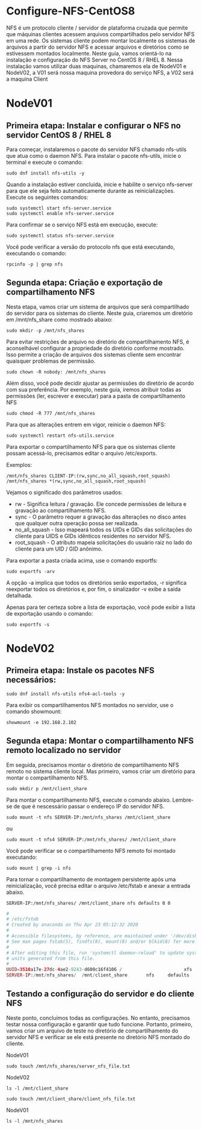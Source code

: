 # Configure-NFS-CentOS8
NFS é um protocolo cliente / servidor de plataforma cruzada que permite que máquinas clientes acessem arquivos compartilhados pelo servidor NFS em uma rede. Os sistemas cliente podem montar localmente os sistemas de arquivos a partir do servidor NFS e acessar arquivos e diretórios como se estivessem montados localmente. Neste guia, vamos orientá-lo na instalação e configuração do NFS Server no CentOS 8 / RHEL 8. Nessa instalação vamos utilizar duas maquinas, chamaremos ela de NodeV01 e NodeV02, a V01 será nossa maquina provedora do serviço NFS, a V02 será a maquina Client 

# NodeV01

## Primeira etapa: Instalar e configurar o NFS no servidor CentOS 8 / RHEL 8
Para começar, instalaremos o pacote do servidor NFS chamado nfs-utils que atua como o daemon NFS. Para instalar o pacote nfs-utils, inicie o terminal e execute o comando:

```console
sudo dnf install nfs-utils -y
```
Quando a instalação estiver concluída, inicie e habilite o serviço nfs-server para que ele seja feito automaticamente durante as reinicializações. Execute os seguintes comandos:

```console
sudo systemctl start nfs-server.service
sudo systemctl enable nfs-server.service
```

Para confirmar se o serviço NFS está em execução, execute:

```console
sudo systemctl status nfs-server.service
```

Você pode verificar a versão do protocolo nfs que está executando, executando o comando:

```console
rpcinfo -p | grep nfs
```

## Segunda etapa: Criação e exportação de compartilhamento NFS
Nesta etapa, vamos criar um sistema de arquivos que será compartilhado do servidor para os sistemas do cliente. Neste guia, criaremos um diretório em /mnt/nfs_share como mostrado abaixo:

```console
sudo mkdir -p /mnt/nfs_shares
```

Para evitar restrições de arquivo no diretório de compartilhamento NFS, é aconselhável configurar a propriedade do diretório conforme mostrado. Isso permite a criação de arquivos dos sistemas cliente sem encontrar quaisquer problemas de permissão.

```console
sudo chown -R nobody: /mnt/nfs_shares
```

Além disso, você pode decidir ajustar as permissões do diretório de acordo com sua preferência. Por exemplo, neste guia, iremos atribuir todas as permissões (ler, escrever e executar) para a pasta de compartilhamento NFS

```console
sudo chmod -R 777 /mnt/nfs_shares
```

Para que as alterações entrem em vigor, reinicie o daemon NFS:

```console
sudo systemctl restart nfs-utils.service
```

Para exportar o compartilhamento NFS para que os sistemas cliente possam acessá-lo, precisamos editar o arquivo /etc/exports. </br>

Exemplos: 
```
/mnt/nfs_shares CLIENT-IP:(rw,sync,no_all_squash,root_squash)
/mnt/nfs_shares *(rw,sync,no_all_squash,root_squash)
```
Vejamos o significado dos parâmetros usados:

- rw  - Significa leitura / gravação. Ele concede permissões de leitura e gravação ao compartilhamento NFS.
- sync - O parâmetro requer a gravação das alterações no disco antes que qualquer outra operação possa ser realizada.
- no_all_squash - Isso mapeará todos os UIDs e GIDs das solicitações do cliente para UIDS e GIDs idênticos residentes no servidor NFS.
- root_squash - O atributo mapeia solicitações do usuário raiz no lado do cliente para um UID / GID anônimo.

Para exportar a pasta criada acima, use o comando exportfs:

```console
sudo exportfs -arv
```

A opção -a implica que todos os diretórios serão exportados, -r significa reexportar todos os diretórios e, por fim, o sinalizador -v exibe a saída detalhada. </br>

Apenas para ter certeza sobre a lista de exportação, você pode exibir a lista de exportação usando o comando:

```console
sudo exportfs -s
```

# NodeV02

## Primeira etapa: Instale os pacotes NFS necessários: 

```console
sudo dnf install nfs-utils nfs4-acl-tools -y
```

Para exibir os compartilhamentos NFS montados no servidor, use o comando showmount:

```console
showmount -e 192.168.2.102
```

## Segunda etapa: Montar o compartilhamento NFS remoto localizado no servidor

Em seguida, precisamos montar o diretório de compartilhamento NFS remoto no sistema cliente local. Mas primeiro, vamos criar um diretório para montar o compartilhamento NFS.

```console
sudo mkdir p /mnt/client_share
```
Para montar o compartilhamento NFS, execute o comando abaixo. Lembre-se de que é nescessário passar o endereço IP do servidor NFS.

```console
sudo mount -t nfs SERVER-IP:/mnt/nfs_shares /mnt/client_share
```
ou
```console
sudo mount -t nfs4 SERVER-IP:/mnt/nfs_shares/ /mnt/client_share
```

Você pode verificar se o compartilhamento NFS remoto foi montado executando:
```console
sudo mount | grep -i nfs
```

Para tornar o compartilhamento de montagem persistente após uma reinicialização, você precisa editar o arquivo /etc/fstab e anexar a entrada abaixo.

```
SERVER-IP:/mnt/nfs_shares/ /mnt/client_share nfs defaults 0 0
```
```php
#
# /etc/fstab
# Created by anaconda on Thu Apr 23 05:12:32 2020
#
# Accessible filesystems, by reference, are maintained under '/dev/disk/'.
# See man pages fstab(5), findfs(8), mount(8) and/or blkid(8) for more info.
#
# After editing this file, run 'systemctl daemon-reload' to update systemd
# units generated from this file.
#
UUID=3510a17e-27dc-4ae2-9243-d600c16f4106 /                       xfs     defaults        0 0
SERVER-IP:/mnt/nfs_shares/  /mnt/client_share       nfs     defaults        0 0
```

## Testando a configuração do servidor e do cliente NFS

Neste ponto, concluímos todas as configurações. No entanto, precisamos testar nossa configuração e garantir que tudo funcione. Portanto, primeiro, vamos criar um arquivo de teste no diretório de compartilhamento do servidor NFS e verificar se ele está presente no diretório NFS montado do cliente.

NodeV01
```console
sudo touch /mnt/nfs_shares/server_nfs_file.txt
```

NodeV02
```console
ls -l /mnt/client_share
```
```console
sudo touch /mnt/client_share/client_nfs_file.txt
```

NodeV01
```console
ls -l /mnt/nfs_shares
```
